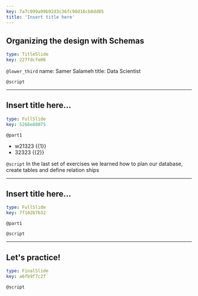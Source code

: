```yaml
---
key: 7a7c099a99b92d3c36fc98d16cb8dd85
title: 'Insert title here'
---
```


## Organizing the design with Schemas 

```yaml
type: TitleSlide
key: 227fdcfe06
```

`@lower_third`
name: Samer Salameh
title: Data Scientist

`@script`


---

## Insert title here...

```yaml
type: FullSlide
key: 5266e88075
```

`@part1`
- w21323  {{1}}
- 32323  {{2}}


`@script`
In the last set of exercises we learned how to plan our database, create tables and define relation ships

---

## Insert title here...

```yaml
type: FullSlide
key: 7f102b7b32
```

`@part1`


`@script`


---

## Let's practice!

```yaml
type: FinalSlide
key: a6fb9f7c2f
```

`@script`
